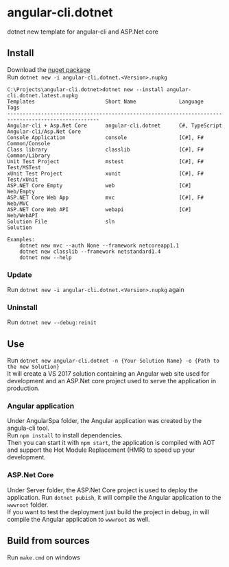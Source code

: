 # angular-cli.dotnet
dotnet new template for angular-cli and ASP.Net core 
## Install
Download the [nuget package](https://www.nuget.org/packages/angular-cli.dotnet/)  
Run `dotnet new -i angular-cli.dotnet.<Version>.nupkg`
```
C:\Projects\angular-cli.dotnet>dotnet new --install angular-cli.dotnet.latest.nupkg
Templates                       Short Name              Language            Tags
----------------------------------------------------------------------------------------------------
Angular-cli + Asp.Net Core      angular-cli.dotnet      C#, TypeScript      Angular-cli/Asp.Net Core
Console Application             console                 [C#], F#            Common/Console
Class library                   classlib                [C#], F#            Common/Library
Unit Test Project               mstest                  [C#], F#            Test/MSTest
xUnit Test Project              xunit                   [C#], F#            Test/xUnit
ASP.NET Core Empty              web                     [C#]                Web/Empty
ASP.NET Core Web App            mvc                     [C#], F#            Web/MVC
ASP.NET Core Web API            webapi                  [C#]                Web/WebAPI
Solution File                   sln                                         Solution

Examples:
    dotnet new mvc --auth None --framework netcoreapp1.1
    dotnet new classlib --framework netstandard1.4
    dotnet new --help
```
### Update
Run `dotnet new -i angular-cli.dotnet.<Version>.nupkg` again
### Uninstall
Run `dotnet new --debug:reinit`
## Use
Run `dotnet new angular-cli.dotnet -n {Your Solution Name} -o {Path to the new Solution}`  
It will create a VS 2017 solution containing an Angular web site used for development and an ASP.Net core project used to serve the application in production.  
### Angular application
Under AngularSpa folder, the Angular application was created by the angula-cli tool.  
Run `npm install` to install dependencies.  
Then you can start it with `npm start`, the application is compiled with AOT and support the Hot Module Replacement (HMR) to speed up your development.   
### ASP.Net Core
Under Server folder, the ASP.Net Core project is used to deploy the application.
Run `dotnet pubish`, it will compile the Angular application to the `wwwroot` folder.  
If you want to test the deployment just build the project in debug, in will compile the Angular application to `wwwroot` as well.  
## Build from sources  
Run `make.cmd` on windows
